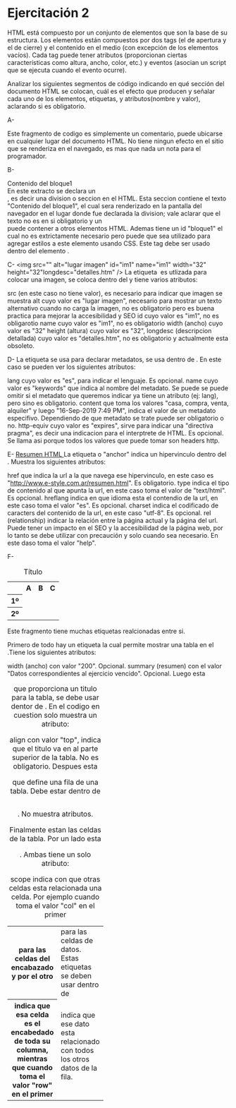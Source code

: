 # Ejercitación 2

HTML está compuesto por un conjunto de elementos que son la base de su estructura. Los elementos están compuestos por dos tags (el de apertura y el de cierre) y el contenido en el medio (con excepción de los elementos vacíos). Cada tag puede tener atributos (proporcionan ciertas características como altura, ancho, color, etc.) y eventos (asocian un script que se ejecuta cuando el evento ocurre).

Analizar los siguientes segmentos de código indicando en qué sección del documento HTML se colocan, cuál es el efecto que producen y señalar cada uno de los elementos, etiquetas, y atributos(nombre y valor), aclarando si es obligatorio.


A-
<!-- Código controlado el día 12/08/2009 -->
Este fragmento de codigo es simplemente un comentario, puede ubicarse en cualquier lugar del documento HTML. No tiene ningun efecto en el sitio que se renderiza en el navegado, es mas que nada un nota para el programador.


B-
<div id="bloque1">Contenido del bloque1</div>
En este extracto se declara un <div>, es decir una division o seccion en el HTML. Esta seccion contiene el texto "Contenido del bloque1", el cual sera renderizado en la pantalla del navegador en el lugar donde fue declarada la division; vale aclarar que el texto no es en si obligatorio y un <div> puede contener a otros elementos HTML. Ademas tiene un id "bloque1" el cual no es extrictamente necesario pero puede que sea utilizado para agregar estilos a este elemento usando CSS. Este tag debe ser usado dentro del elemento <body>.


C-
<img src="" alt="lugar imagen" id="im1" name="im1" width="32" height="32"longdesc="detalles.htm" />
La etiqueta <img/> es utlizada para colocar una imagen, se coloca dentro del <body> y tiene varios atributos:

src (en este caso no tiene valor), es necesario para indicar que imagen se muestra
alt cuyo valor es "lugar imagen", necesario para mostrar un texto alternativo cuando no carga la imagen, no es obligatorio pero es buena practica para mejorar la accesibilidad y SEO
id cuyo valor es "im1", no es obligarotio
name cuyo valor es "im1", no es obligatorio
width (ancho) cuyo valor es "32"
height (altura) cuyo valor es "32",
longdesc (descripcion detallada) cuyo valor es "detalles.htm", no es obligatorio y actualmente esta obsoleto.

D-
<meta name="keywords" lang="es" content="casa, compra, venta, alquiler " />
<meta http-equiv="expires" content="16-Sep-2019 7:49 PM" />
La etiqueta <meta> se usa para declarar metadatos, se usa dentro de <head>. En este caso se pueden ver los siguientes atributos:

lang cuyo valor es "es", para indicar el lenguaje. Es opcional.
name cuyo valor es "keywords" que indica al nombre del metadato. Se puede se puede omitir si el metadato que queremos indicar ya tiene un atributo (ej: lang), pero sino es obligatorio.
content que toma los valores "casa, compra, venta, alquiler" y luego "16-Sep-2019 7:49 PM", indica el valor de un metadato especifivo. Dependiendo de que metadato se trate puede ser obligatorio o no.
http-equiv cuyo valor es "expires", sirve para indicar una "directiva pragma", es decir una indicacion para el interptrete de HTML. Es opcional. Se llama asi porque todos los valores que puede tomar son headers http.

E-
<a href="http://www.e-style.com.ar/resumen.html" type="text/html" hreflang="es" charset="utf-8" rel="help">Resumen HTML </a>
La etiqueta <a> o "anchor" indica un hipervinculo dentro del <body>. Muestra los siguientes atributos:

href que indica la url a la que navega ese hipervinculo, en este caso es "http://www.e-style.com.ar/resumen.html". Es obligatorio.
type indica el tipo de contenido al que apunta la url, en este caso toma el valor de "text/html". Es opcional.
hreflang indica en que idioma esta el contendio de la url, en este caso toma el valor "es". Es opcional.
charset indica el codificado de caracters del contenido de la url, en este caso "utf-8". Es opcional.
rel (relationship) indicar la relación entre la página actual y la página del url. Puede tener un impacto en el SEO y la accesibilidad de la página web, por lo tanto se debe utilizar con precaución y solo cuando sea necesario. En este daso toma el valor "help".

F-
<table width="200" summary="Datos correspondientes al ejercicio vencido">
    <caption align="top"> Título </caption>
    <tr>
        <th scope="col">&nbsp;</th>
        <th scope="col">A</th>
        <th scope="col">B</th>
        <th scope="col">C</th>
    </tr>
    <tr>
        <th scope="row">1º</th>
        <td>&nbsp;</td>
        <td>&nbsp;</td>
        <td>&nbsp;</td>
    </tr>
    <tr>
        <th scope="row">2º</th>
        <td>&nbsp;</td>
        <td>&nbsp;</td>
        <td>&nbsp;</td>
    </tr>
</table>
Este fragmento tiene muchas etiquetas realcionadas entre si.

Primero de todo hay un etiqueta <table> la cual permite mostrar una tabla en el <body>.Tiene los siguientes atributos:

width (ancho) con valor "200". Opcional.
summary (resumen) con el valor "Datos correspondientes al ejercicio vencido". Opcional.
Luego esta <caption> que proporciona un titulo para la tabla, se debe usar dentor de <table>. En el codigo en cuestion solo muestra un atributo:

align con valor "top", indica que el titulo va en al parte superior de la tabla. No es obligatorio.
Despues esta <tr> que define una fila de una tabla. Debe estar dentro de <table>. No muestra atributos.

Finalmente estan las celdas de la tabla. Por un lado esta <th> para las celdas del encabazado y por el otro <td> para las celdas de datos. Estas etiquetas se deben usar dentro de <tr>. Ambas tiene un solo atributo:

scope indica con que otras celdas esta relacionada una celda. Por ejemplo cuando toma el valor "col" en el primer <th> indica que esa celda es el encabedado de toda su columna, mientras que cuando toma el valor "row" en el primer <td> indica que ese dato esta relacionado con todos los otros datos de la fila.